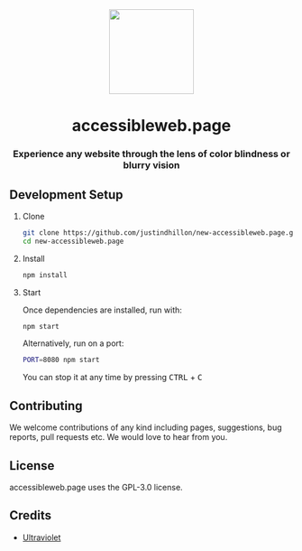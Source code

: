 <div align="center">
<img height="150px" src="https://raw.githubusercontent.com/justindhillon/new-accessibleweb.page/main/src/landing-page/public/accessibility.png">
<h1>accessibleweb.page</h1>
<h3>Experience any website through the lens of color blindness or blurry vision</h3>
</div>

## Development Setup

1. Clone

   ```sh
   git clone https://github.com/justindhillon/new-accessibleweb.page.git
   cd new-accessibleweb.page
   ```

2. Install

   ```sh
   npm install
   ```

3. Start

   Once dependencies are installed, run with:

   ```sh
   npm start
   ```

   Alternatively, run on a port:

   ```sh
   PORT=8080 npm start
   ```

   You can stop it at any time by pressing <kbd>CTRL</kbd> + <kbd>C</kbt>

## Contributing
We welcome contributions of any kind including pages, suggestions, bug reports, pull requests etc. We would love to hear from you.

## License
accessibleweb.page uses the GPL-3.0 license.

## Credits
- [Ultraviolet](https://github.com/titaniumnetwork-dev/Ultraviolet)
